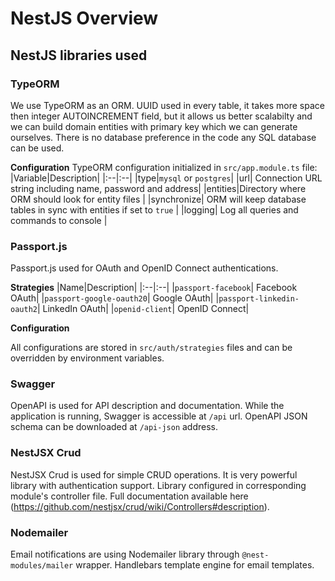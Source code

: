 # NestJS Overview

## NestJS libraries used

### TypeORM

We use TypeORM as an ORM. UUID used in every table, it takes more space then integer AUTOINCREMENT field, but it allows us better scalabilty and we can build domain entities with primary key which we can generate ourselves. There is no database preference in the code any SQL database can be used.

**Configuration**
TypeORM configuration initialized in `src/app.module.ts` file:
|Variable|Description|
|:--|:--|
|type|`mysql` or `postgres`|
|url| Connection URL string including name, password and address|
|entities|Directory where ORM should look for entity files |
|synchronize| ORM will keep database tables in sync with entities if set to `true` |
|logging| Log all queries and commands to console |

### Passport.js

Passport.js used for OAuth and OpenID Connect authentications.

**Strategies**
|Name|Description|
|:--|:--|
|`passport-facebook`| Facebook OAuth|
|`passport-google-oauth20`| Google OAuth|
|`passport-linkedin-oauth2`| LinkedIn OAuth|
|`openid-client`| OpenID Connect|

**Configuration**

All configurations are stored in `src/auth/strategies` files and can be overridden by environment variables.

### Swagger

OpenAPI is used for API description and documentation. While the application is running, Swagger is accessible at `/api` url. OpenAPI JSON schema can be downloaded at `/api-json` address.

### NestJSX Crud

NestJSX Crud is used for simple CRUD operations. It is very powerful library with authentication support. Library configured in corresponding module's controller file. Full documentation available here (https://github.com/nestjsx/crud/wiki/Controllers#description).

### Nodemailer

Email notifications are using Nodemailer library through `@nest-modules/mailer` wrapper. Handlebars template engine for email templates.
